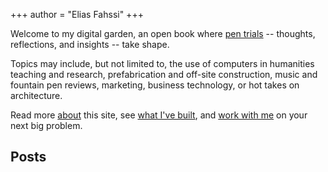 +++
author = "Elias Fahssi"
+++

Welcome to my digital garden, an open book where [pen trials](https://medievalbooks.nl/tag/pen-trials/) -- thoughts, reflections, and insights -- take shape. 

Topics may include, but not limited to, the use of computers in humanities teaching and research, prefabrication and off-site construction, music and fountain pen reviews, marketing, business technology, or hot takes on architecture.

Read more [about](/about) this site, see [what I've built](/portfolio), and [work with me](https://elias.fahssi.ca/resume) on your next big problem.

## Posts


